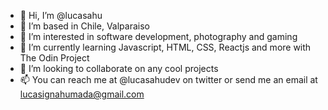 - 👋 Hi, I’m @lucasahu
- 📍 I’m based in Chile, Valparaiso 
- 👀 I’m interested in software development, photography and gaming
- 🌱 I’m currently learning Javascript, HTML, CSS, Reactjs and more with The Odin Project
- 💞️ I’m looking to collaborate on any cool projects
- 📫 You can reach me at @lucasahudev on twitter or send me an email at lucasignahumada@gmail.com

